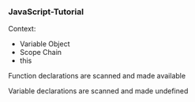 ### JavaScript-Tutorial

Context:
- Variable Object 
- Scope Chain
- this 
    

Function declarations are scanned and made available 

Variable declarations are scanned and made undefined
